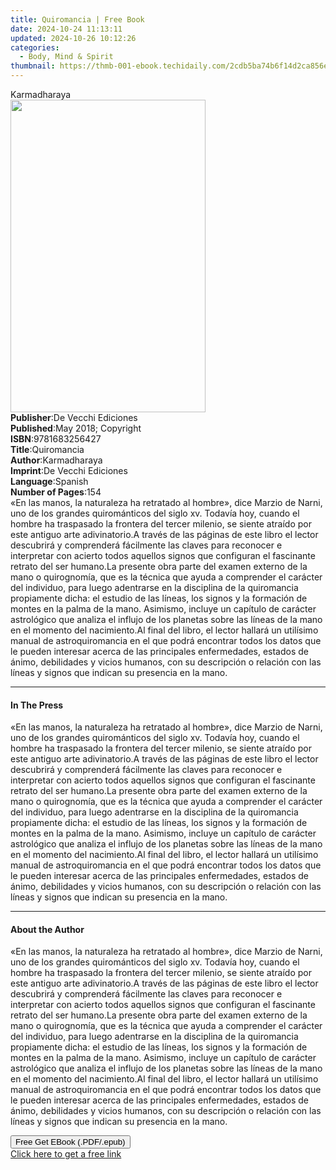 ```yaml
---
title: Quiromancia | Free Book
date: 2024-10-24 11:13:11
updated: 2024-10-26 10:12:26
categories:
  - Body, Mind & Spirit
thumbnail: https://thmb-001-ebook.techidaily.com/2cdb5ba74b6f14d2ca856e037a55a6f32cde43a1fba7b3b6549b66bb4df0a346.jpg
---
```

<main id="book-container">
  <div class="flex flex-col">
    <div class="book-brief flex-1 py-6 px-4 sm:p-6 md:py-10 md:px-8">
      <!-- brief-->
      <div class="book-brief-main">Karmadharaya</div>
    </div>
    <div
      class="book-meta-info flex-1 grid gap-4 col-start-1 col-end-3 row-start-1 sm:mb-6 sm:grid-cols-4 lg:gap-6 lg:col-start-2 lg:row-end-6 lg:row-span-6 lg:mb-0"
    >
      <div
        class="book-meta-info-left place-content-center mt-4 p-4 text-sm leading-6 col-start-2 col-span-2 dark:text-slate-400"
      >
        <img
          class="w-full h-500 object-cover rounded-lg sm:h-255 sm:col-span-2 lg:col-span-full"
          src="https://img-001-ebook.techidaily.com/c356d0c2e6e5ce6f1bc9aa6ff7d272635e1b32b8895f42b794b80bd4067921d1.jpg"
          alt=""
          width="312"
          height="500"
        />
      </div>
      <div
        class="book-meta-info-right mt-2 col-start-1 row-start-2 col-span-3 self-center"
      >
        <!-- meta data  -->
        <div class="flex flex-col px-4 md:px-8">
          <div class="flex-1">
            <strong>Publisher</strong>:<span class="px-2"
              >De Vecchi Ediciones</span
            >
          </div>
          <div class="flex-1">
            <strong>Published</strong>:<span class="px-2"
              >May 2018; Copyright</span
            >
          </div>
          <div class="flex-1">
            <strong>ISBN</strong>:<span class="px-2">9781683256427</span>
          </div>
          <div class="flex-1">
            <strong>Title</strong>:<span class="px-2">Quiromancia</span>
          </div>
          <div class="flex-1">
            <strong>Author</strong>:<span class="px-2">Karmadharaya</span>
          </div>
          <div class="flex-1">
            <strong>Imprint</strong>:<span class="px-2"
              >De Vecchi Ediciones</span
            >
          </div>
          <div class="flex-1">
            <strong>Language</strong>:<span class="px-2">Spanish</span>
          </div>
          <div class="flex-1">
            <strong>Number of Pages</strong>:<span class="px-2">154</span>
          </div>
        </div>
      </div>
    </div>
    <div class="book-description flex-1 py-6 px-4 sm:p-6 md:py-10 md:px-8">
      <div class="book-description-main">
        <div accordion-content="" id="description">
          «En las manos, la naturaleza ha retratado al hombre», dice Marzio de
          Narni, uno de los grandes quirománticos del siglo xv. Todavía hoy,
          cuando el hombre ha traspasado la frontera del tercer milenio, se
          siente atraído por este antiguo arte adivinatorio.A través de las
          páginas de este libro el lector descubrirá y comprenderá fácilmente
          las claves para reconocer e interpretar con acierto todos aquellos
          signos que configuran el fascinante retrato del ser humano.La presente
          obra parte del examen externo de la mano o quirognomía, que es la
          técnica que ayuda a comprender el carácter del individuo, para luego
          adentrarse en la disciplina de la quiromancia propiamente dicha: el
          estudio de las líneas, los signos y la formación de montes en la palma
          de la mano. Asimismo, incluye un capítulo de carácter astrológico que
          analiza el influjo de los planetas sobre las líneas de la mano en el
          momento del nacimiento.Al final del libro, el lector hallará un
          utilísimo manual de astroquiromancia en el que podrá encontrar todos
          los datos que le pueden interesar acerca de las principales
          enfermedades, estados de ánimo, debilidades y vicios humanos, con su
          descripción o relación con las líneas y signos que indican su
          presencia en la mano.
        </div>
        <div class="accordion-fader"></div>
      </div>
    </div>
    <div class="book-excerpts flex-1 py-6 px-4 sm:p-6 md:py-10 md:px-8">
      <!-- excerpts-->
      <div class="book-excerpts-main">
        <hr />
        <h4 class="placeholder placeholder-heading">
          <span>In The Press</span>
        </h4>
        <p>
          «En las manos, la naturaleza ha retratado al hombre», dice Marzio de
          Narni, uno de los grandes quirománticos del siglo xv. Todavía hoy,
          cuando el hombre ha traspasado la frontera del tercer milenio, se
          siente atraído por este antiguo arte adivinatorio.A través de las
          páginas de este libro el lector descubrirá y comprenderá fácilmente
          las claves para reconocer e interpretar con acierto todos aquellos
          signos que configuran el fascinante retrato del ser humano.La presente
          obra parte del examen externo de la mano o quirognomía, que es la
          técnica que ayuda a comprender el carácter del individuo, para luego
          adentrarse en la disciplina de la quiromancia propiamente dicha: el
          estudio de las líneas, los signos y la formación de montes en la palma
          de la mano. Asimismo, incluye un capítulo de carácter astrológico que
          analiza el influjo de los planetas sobre las líneas de la mano en el
          momento del nacimiento.Al final del libro, el lector hallará un
          utilísimo manual de astroquiromancia en el que podrá encontrar todos
          los datos que le pueden interesar acerca de las principales
          enfermedades, estados de ánimo, debilidades y vicios humanos, con su
          descripción o relación con las líneas y signos que indican su
          presencia en la mano.
        </p>
      </div>
    </div>
    <div class="book-about-author flex-1 py-6 px-4 sm:p-6 md:py-10 md:px-8">
      <!-- about author-->
      <div class="book-main-author-main">
        <hr />
        <h4 class="placeholder placeholder-heading">
          <span>About the Author</span>
        </h4>
        <p>
          «En las manos, la naturaleza ha retratado al hombre», dice Marzio de
          Narni, uno de los grandes quirománticos del siglo xv. Todavía hoy,
          cuando el hombre ha traspasado la frontera del tercer milenio, se
          siente atraído por este antiguo arte adivinatorio.A través de las
          páginas de este libro el lector descubrirá y comprenderá fácilmente
          las claves para reconocer e interpretar con acierto todos aquellos
          signos que configuran el fascinante retrato del ser humano.La presente
          obra parte del examen externo de la mano o quirognomía, que es la
          técnica que ayuda a comprender el carácter del individuo, para luego
          adentrarse en la disciplina de la quiromancia propiamente dicha: el
          estudio de las líneas, los signos y la formación de montes en la palma
          de la mano. Asimismo, incluye un capítulo de carácter astrológico que
          analiza el influjo de los planetas sobre las líneas de la mano en el
          momento del nacimiento.Al final del libro, el lector hallará un
          utilísimo manual de astroquiromancia en el que podrá encontrar todos
          los datos que le pueden interesar acerca de las principales
          enfermedades, estados de ánimo, debilidades y vicios humanos, con su
          descripción o relación con las líneas y signos que indican su
          presencia en la mano.
        </p>
      </div>
    </div>
    <div class="book-free-get flex-1 py-6 px-4 sm:p-6 md:py-10 md:px-8">
      <button
        id="btn-free-get"
        class="bg-blue-500 hover:bg-blue-700 text-white font-bold py-2 px-4 rounded"
      >
        Free Get EBook (.PDF/.epub)
      </button>
      <div id="countdown-display" class="px-2 text-lg mt-2"></div>
      <a
        id="free-link"
        class="hidden bg-blue-500 hover:bg-blue-700 text-white font-bold py-2 px-4 rounded"
        href="https://www.ebooks.com/en-us/book/209824214/quiromancia/karmadharaya/"
        target="_blank"
        >Click here to get a free link</a
      >
    </div>
    <script>
      let countdownTime = 0;
      let countdownInterval = null;
      document
        .getElementById('btn-free-get')
        .addEventListener('click', startCountdown);
      function startCountdown() {
        countdownTime = new Date().getTime() + 60000 * 3;
        countdownInterval = setInterval(updateCountdown, 1000);
        document.getElementById('btn-free-get').disabled = true;
        document
          .getElementById('btn-free-get')
          .classList.add('bg-gray-500', 'cursor-not-allowed');
      }
      function updateCountdown() {
        let currentTime = new Date().getTime();
        let timeLeft = countdownTime - currentTime;
        let secondsLeft = Math.floor(timeLeft / 1000);
        document.getElementById('countdown-display').innerHTML =
          `Remaining time: ${secondsLeft} seconds.`;
        if (secondsLeft <= 0) {
          clearInterval(countdownInterval);
          document.getElementById('btn-free-get').classList.add('hidden');
          document.getElementById('free-link').classList.remove('hidden');
          document.getElementById('countdown-display').innerHTML = '';
        }
      }
    </script>
  </div>
</main>
